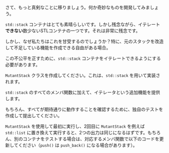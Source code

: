 さて、もっと真剣なことに移りましょう。何か奇妙なものを開発してみましょう。

`std::stack` コンテナはとても素晴らしいです。しかし残念ながら、イテレート**できない**数少ないSTLコンテナの一つです。それは非常に残念です。

しかし、なぜ私たちはこれを甘受するのでしょうか？特に、元のスタックを改造して不足している機能を作成できる自由がある場合。

この不公平を正すために、`std::stack` コンテナをイテレートできるようにする必要があります。

`MutantStack` クラスを作成してください。これは、`std::stack` を用いて実装されます。

`std::stack` のすべてのメンバ関数に加えて、イテレータという追加機能を提供します。

もちろん、すべてが期待通りに動作することを確認するために、独自のテストを作成して提出してください。

`MutantStack` を使用して最初に実行し、2回目に `MutantStack` を例えば `std::list` に置き換えて実行すると、2つの出力は同じになるはずです。もちろん、別のコンテナをテストする場合は、対応するメンバ関数で以下のコードを更新してください（`push()` は `push_back()` になる場合があります）。
